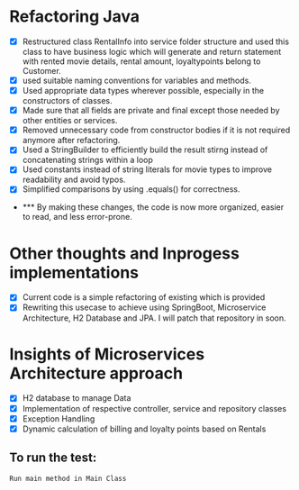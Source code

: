 # Refactoring Java
- [x] Restructured class RentalInfo into service folder structure and used this class to have business logic which will generate and return statement with rented movie details, rental amount, loyaltypoints belong to Customer.
- [x] used suitable naming conventions for variables and methods.
- [x] Used appropriate data types wherever possible, especially in the constructors of classes.
- [x] Made sure that all fields are private and final except those needed by other entities or services.
- [x] Removed unnecessary code from constructor bodies if it is not required anymore after refactoring.
- [x] Used a StringBuilder to efficiently build the result stirng instead of concatenating strings within a loop
- [x] Used constants instead of string literals for movie types to improve readability and avoid typos.
- [x] Simplified comparisons by using .equals() for correctness.
- *** By making these changes, the code is now more organized, easier to read, and less error-prone.


# Other thoughts and Inprogess implementations
- [x] Current code is a simple refactoring of existing which is provided
- [x] Rewriting this usecase to achieve using SpringBoot, Microservice Architecture, H2 Database and JPA. I will patch that repository in soon.

# Insights of Microservices Architecture approach
- [x] H2 database to manage Data
- [x] Implementation of respective controller, service and repository classes
- [x] Exception Handling
- [x] Dynamic calculation of billing and loyalty points based on Rentals

## To run the test:

```
Run main method in Main Class 
```